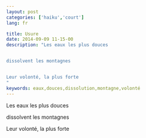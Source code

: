 ```yaml
---
layout: post
categories: ['haiku','court']
lang: fr

title: Usure
date: 2014-09-09 11-15-00
description: "Les eaux les plus douces


dissolvent les montagnes


Leur volonté, la plus forte
"
keywords: eaux,douces,dissolution,montagne,volonté
---
```

Les eaux les plus douces

dissolvent les montagnes

Leur volonté, la plus forte
